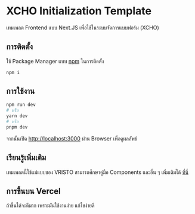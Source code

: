 # XCHO Initialization Template

เทมเพลต Frontend แบบ Next.JS เพื่อใช้ในระบบจัดการแบบฟอร์ม (XCHO) 

## การติดตั้ง

ใช้ Package Manager แบบ [npm](/) ในการติดตั้ง

```bash
npm i
```

## การใช้งาน

```bash
npm run dev
# หรือ
yarn dev
# หรือ
pnpm dev
```
จากนั้นเปิด [http://localhost:3000](http://localhost:3000) ผ่าน Browser เพื่อดูผลลัพธ์

## เรียนรู้เพิ่มเติม

เทมเพลตนี้ใช้แม่แบบของ VRISTO สามารถศึกษาคู่มือ Components และอื่น ๆ เพิ่มเติมได้ [ที่นี่](https://react.vristo.sbthemes.com/)

## การขึ้นบน Vercel

ถ้าขึ้นได้จะดีมาก เพราะมันใช้งานง่าย แก้ไขง่ายดี